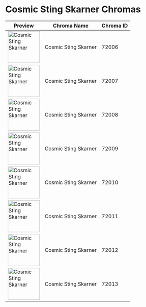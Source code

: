 # Cosmic Sting Skarner Chromas

| Preview | Chroma Name | Chroma ID |
|---|---|---|
| <img src='https://raw.communitydragon.org/latest/plugins/rcp-be-lol-game-data/global/default/v1/champion-chroma-images/72/72006.png' alt='Cosmic Sting Skarner' width='100'> | Cosmic Sting Skarner | 72006 |
| <img src='https://raw.communitydragon.org/latest/plugins/rcp-be-lol-game-data/global/default/v1/champion-chroma-images/72/72007.png' alt='Cosmic Sting Skarner' width='100'> | Cosmic Sting Skarner | 72007 |
| <img src='https://raw.communitydragon.org/latest/plugins/rcp-be-lol-game-data/global/default/v1/champion-chroma-images/72/72008.png' alt='Cosmic Sting Skarner' width='100'> | Cosmic Sting Skarner | 72008 |
| <img src='https://raw.communitydragon.org/latest/plugins/rcp-be-lol-game-data/global/default/v1/champion-chroma-images/72/72009.png' alt='Cosmic Sting Skarner' width='100'> | Cosmic Sting Skarner | 72009 |
| <img src='https://raw.communitydragon.org/latest/plugins/rcp-be-lol-game-data/global/default/v1/champion-chroma-images/72/72010.png' alt='Cosmic Sting Skarner' width='100'> | Cosmic Sting Skarner | 72010 |
| <img src='https://raw.communitydragon.org/latest/plugins/rcp-be-lol-game-data/global/default/v1/champion-chroma-images/72/72011.png' alt='Cosmic Sting Skarner' width='100'> | Cosmic Sting Skarner | 72011 |
| <img src='https://raw.communitydragon.org/latest/plugins/rcp-be-lol-game-data/global/default/v1/champion-chroma-images/72/72012.png' alt='Cosmic Sting Skarner' width='100'> | Cosmic Sting Skarner | 72012 |
| <img src='https://raw.communitydragon.org/latest/plugins/rcp-be-lol-game-data/global/default/v1/champion-chroma-images/72/72013.png' alt='Cosmic Sting Skarner' width='100'> | Cosmic Sting Skarner | 72013 |
